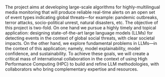 The project aims at developing large-scale algorithms for highly-multilingual media monitoring that will produce reliable real-time alerts on an open set of event types indicating global threats—for example: pandemic outbreaks, terror attacks, socio-political unrest, natural disasters, etc. The objective of this project is two-fold. On one hand we pursue a highly timely and topical application: designing state-of-the-art large language models (LLMs) for detecting events in the context of global social threats, with clear societal impacts. On the other hand, we explore fundamental problems in LLMs—in the context of this application; namely, model explainability, model confidence, and sustainability. To achieve these goals, we will create a critical mass of international collaboration in the context of using High Performance Computing (HPC) to build and refine LLM methodologies, with collaborators who bring complementary expertise and resources.
